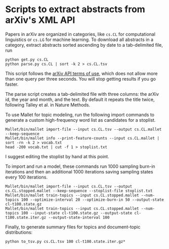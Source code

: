# Scripts to extract abstracts from arXiv's XML API

Papers in arXiv are organized in categories, like `cs.CL` for computational linguistics or `cs.LG` for machine learning. To download all abstracts in a category, extract abstracts sorted ascending by date to a tab-delimited file, run

    python get.py cs.CL
    python parse.py cs.CL | sort -k 2 > cs.CL.tsv

This script follows the [arXiv API terms of use](https://info.arxiv.org/help/api/tou.html), which does not allow more than one query per three seconds. You will stop getting results if you go faster.

The parse script creates a tab-delimited file with three columns: the arXiv id, the year and month, and the text. By default it repeats the title twice, following Talley et al. in Nature Methods.

To use Mallet for topic modeling, run the following import commands to generate a custom high-frequency word list as candidates for a stoplist.

    Mallet/bin/mallet import-file --input cs.CL.tsv --output cs.CL.mallet --keep-sequence
    Mallet/bin/mallet info --print-feature-counts --input cs.CL.mallet | sort -rn -k 2 > vocab.txt
    head -200 vocab.txt | cut -f 1 > stoplist.txt

I suggest editing the stoplist by hand at this point.

To import and run a model, these commands run 1000 sampling burn-in iterations and then an additional 1000 iterations saving sampling states every 100 iterations.

    Mallet/bin/mallet import-file --input cs.CL.tsv --output cs.CL.stopped.mallet --keep-sequence --stoplist-file stoplist.txt
    Mallet/bin/mallet train-topics --input cs.CL.stopped.mallet --num-topics 100 --optimize-interval 20 --optimize-burn-in 50 --output-state cl-t100.state.gz
    Mallet/bin/mallet train-topics --input cs.CL.stopped.mallet --num-topics 100 --input-state cl-t100.state.gz --output-state cl-t100.state.iter.gz --output-state-interval 100

Finally, to generate summary files for topics and document-topic distributions:

    python to_tsv.py cs.CL.tsv 100 cl-t100.state.iter.gz*

